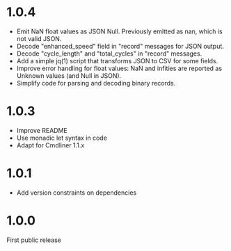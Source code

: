 
# 1.0.4

* Emit NaN float values as JSON Null. Previously emitted as nan, which
  is not valid JSON.
* Decode "enhanced_speed" field in "record" messages for JSON output.
* Decode "cycle_length" and "total_cycles" in "record" messages.
* Add a simple jq(1) script that transforms JSON to CSV for some fields.
* Improve error handling for float values: NaN and infities are reported
  as Unknown values (and Null in JSON).
* Simplify code for parsing and decoding binary records.

# 1.0.3

* Improve README
* Use monadic let syntax in code
* Adapt for Cmdliner 1.1.x

# 1.0.1

* Add version constraints on dependencies

# 1.0.0

First public release
